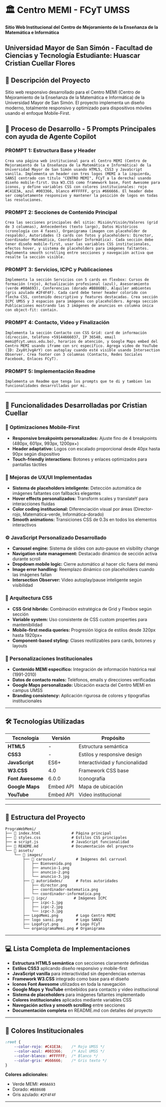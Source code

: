 # 🏛️ Centro MEMI - FCyT UMSS

**Sitio Web Institucional del Centro de Mejoramiento de la Enseñanza de la Matemática e Informática**

Universidad Mayor de San Simón - Facultad de Ciencias y Tecnología
Estudiante: Huascar Cristian Cuellar Flores
---

## 📖 Descripción del Proyecto

Sitio web responsivo desarrollado para el Centro MEMI (Centro de Mejoramiento de la Enseñanza de la Matemática e Informática) de la Universidad Mayor de San Simón. El proyecto implementa un diseño moderno, totalmente responsivo y optimizado para dispositivos móviles usando el enfoque Mobile-First.



## 🚀 Proceso de Desarrollo - 5 Prompts Principales con ayuda de Agente Copilot

### **PROMPT 1: Estructura Base y Header**
```
Crea una página web institucional para el Centro MEMI (Centro de Mejoramiento de la Enseñanza de la Matemática e Informática) de la Universidad Mayor de San Simón usando HTML5, CSS3 y JavaScript vanilla. Implementa un header con tres logos (MEMI a la izquierda, SANSI centrado con título "CENTRO MEMI", FCyT a la derecha) usando diseño mobile-first. Usa W3.CSS como framework base, Font Awesome para iconos, y define variables CSS con colores institucionales: rojo #C41E3A, azul #003366, blanco #FFFFFF, gris #666666. El header debe ser completamente responsivo y mantener la posición de logos en todas las resoluciones.
```

### **PROMPT 2: Secciones de Contenido Principal**
```
Crea las secciones principales del sitio: Misión/Visión/Valores (grid de 3 columnas), Antecedentes (texto largo), Datos Históricos (cronología con 4 fases), Organigrama (imagen con placeholder de respaldo), Autoridades (3 cards con fotos y placeholders: Director, Coordinador Matemática, Coordinador Informática). Cada sección debe tener diseño mobile-first, usar las variables CSS institucionales, efectos hover, y sistema de placeholders para imágenes faltantes. Implementa smooth scrolling entre secciones y navegación activa que resalte la sección visible.
```

### **PROMPT 3: Servicios, ICPC y Publicaciones**
```
Implementa la sección Servicios con 5 cards en flexbox: Cursos de formación (rojo), Actualización profesional (azul), Asesoramiento (verde #00A693), Conferencias (dorado #B8860B), Alquiler ambientes (gris azulado #2F4F4F). Cada card debe tener header colorido con flecha CSS, contenido descriptivo y features destacadas. Crea sección ICPC UMSS y 3 espacios para imágenes con placeholders. Agrega sección Publicaciones mostrando las 3 imágenes de anuncios en columna única con object-fit: contain.
```

### **PROMPT 4: Contacto, Video y Finalización**
```
Implementa la sección Contacto con CSS Grid: card de información (dirección, teléfono +59144666037, IP 36540, email memi@fcyt.umss.edu.bo), horarios de atención, y Google Maps embed del Centro MEMI usando iframe con src específico. Agrega video de YouTube (ID: Zxy8tJvgArY) con autoplay cuando esté visible usando Intersection Observer. Crea footer con 3 columnas (Contacto, Redes Sociales Facebook, Enlaces FCyT).
```
### **PROMPT 5: Implementación Readme**
```
Implementa un Readme que tenga los prompts que te di y tambien las funcionalidades desarrolladas por mi.
```
---

## 🔧 Funcionalidades Desarrolladas por Cristian Cuellar

### **📱 Optimizaciones Mobile-First**
- **Responsive breakpoints personalizados:** Ajuste fino de 4 breakpoints (480px, 601px, 993px, 1200px+)
- **Header adaptativo:** Logos con escalado proporcional desde 40px hasta 90px según dispositivo
- **Touch-friendly interactions:** Botones y enlaces optimizados para pantallas táctiles

### **🎨 Mejoras de UX/UI Implementadas**
- **Sistema de placeholders inteligente:** Detección automática de imágenes faltantes con fallbacks elegantes
- **Hover effects personalizados:** Transform scales y translateY para interacciones fluidas
- **Color coding institucional:** Diferenciación visual por áreas (Director-rojo, Matemática-verde, Informática-dorado)
- **Smooth animations:** Transiciones CSS de 0.3s en todos los elementos interactivos

### **⚙️ JavaScript Personalizado Desarrollado**
- **Carousel engine:** Sistema de slides con auto-pause en visibility change
- **Navigation state management:** Destacado dinámico de sección activa durante scroll
- **Dropdown mobile logic:** Cierre automático al hacer clic fuera del menú
- **Image error handling:** Reemplazo dinámico con placeholders cuando las imágenes fallan
- **Intersection Observer:** Video autoplay/pause inteligente según visibilidad

### **📐 Arquitectura CSS**
- **CSS Grid híbrido:** Combinación estratégica de Grid y Flexbox según sección
- **Variable system:** Uso consistente de CSS custom properties para mantenibilidad
- **Mobile-first media queries:** Progresión lógica de estilos desde 320px hasta 1920px+
- **Component-based styling:** Clases reutilizables para cards, botones y layouts


### **🎯 Personalizaciones Institucionales**
- **Contenido MEMI específico:** Integración de información histórica real (1991-2010)
- **Datos de contacto reales:** Teléfonos, emails y direcciones verificadas
- **Google Maps personalizado:** Ubicación exacta del Centro MEMI en campus UMSS
- **Branding consistency:** Aplicación rigurosa de colores y tipografías institucionales

---

## 🛠️ Tecnologías Utilizadas

| Tecnología | Versión | Propósito |
|------------|---------|-----------|
| **HTML5** | - | Estructura semántica |
| **CSS3** | - | Estilos y responsive design |
| **JavaScript** | ES6+ | Interactividad y funcionalidad |
| **W3.CSS** | 4.0 | Framework CSS base |
| **Font Awesome** | 6.0.0 | Iconografía |
| **Google Maps** | Embed API | Mapa de ubicación |
| **YouTube** | Embed API | Video institucional |

---

## 📂 Estructura del Proyecto

```
PrograWebMemi/
├── 📄 index.html              # Página principal
├── 🎨 styles.css              # Estilos CSS principales
├── ⚙️ script.js               # JavaScript funcionalidad
├── 📖 README.md               # Documentación del proyecto
└── 📁 assets/
    └── 📁 images/
        ├── 📁 carousel/         # Imágenes del carrusel
        │   ├── Bienvenida.png
        │   ├── anuncio-1.png
        │   ├── anuncio-2.png
        │   └── anuncio-3.jpg
        ├── 📁 autoridades/      # Fotos autoridades
        │   ├── director.png
        │   ├── coordinador-matematica.png
        │   └── coordinador-informatica.png
        ├── 📁 icpc/            # Imágenes ICPC
        │   ├── icpc-1.jpg
        │   ├── icpc-2.jpg
        │   └── icpc-3.jpg
        ├── LogoMemi.png        # Logo Centro MEMI
        ├── logo sansi.png      # Logo SANSI
        ├── LogoFcyt.png        # Logo FCyT
        └── organigramaMemi.png # Organigrama
```

---

## 💻 Lista Completa de Implementaciones

- **Estructura HTML5 semántica** con secciones claramente definidas
- **Estilos CSS3** aplicando diseño responsivo y mobile-first
- **JavaScript vanilla** para interactividad sin dependencias externas
- **Framework W3.CSS** integrado como base para el diseño
- **Iconos Font Awesome** utilizados en toda la navegación
- **Google Maps y YouTube** embebidos para contacto y video institucional
- **Sistema de placeholders** para imágenes faltantes implementado
- **Colores institucionales** aplicados mediante variables CSS
- **Navegación activa y smooth scrolling** entre secciones
- **Documentación completa** en README.md con detalles del proyecto

---


## 🎨 Colores Institucionales

```css
:root {
    --color-rojo: #C41E3A;    /* Rojo UMSS */
    --color-azul: #003366;    /* Azul UMSS */
    --color-blanco: #FFFFFF;  /* Blanco */
    --color-gris: #666666;    /* Gris texto */
}
```

**Colores adicionales:**
- Verde MEMI: `#00A693`
- Dorado: `#B8860B`
- Gris azulado: `#2F4F4F`

---




